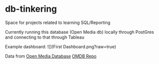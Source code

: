 # db-tinkering
Space for projects related to learning SQL/Reporting

Currently running this database (Open Media db) locally through PostGres and connecting to that through Tableau

Example dashboard:
![](First Dashboard.png?raw=true)

Data from [Open Media Database](https://www.omdb.org/content/About)
[OMDB Repo](https://github.com/df7cb/omdb-postgresql)
